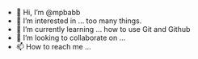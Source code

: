 - 👋 Hi, I’m @mpbabb
- 👀 I’m interested in ... too many things.
- 🌱 I’m currently learning ... how to use Git and Github
- 💞️ I’m looking to collaborate on ...
- 📫 How to reach me ... 

<!---
mpbabb/mpbabb is a ✨ special ✨ repository because its `README.md` (this file) appears on your GitHub profile.
You can click the Preview link to take a look at your changes.
--->
